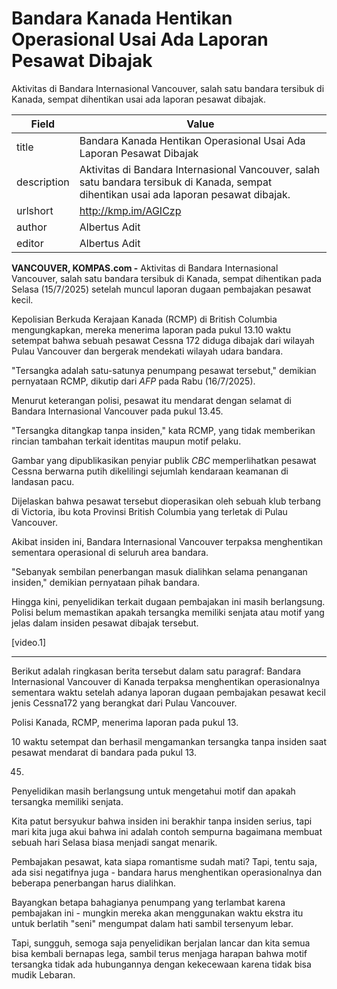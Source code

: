 # Bandara Kanada Hentikan Operasional Usai Ada Laporan Pesawat Dibajak

Aktivitas di Bandara Internasional Vancouver, salah satu bandara tersibuk di Kanada, sempat dihentikan usai ada laporan pesawat dibajak.

| Field       | Value                                                       |
|-------------|-------------------------------------------------------------|
| title       | Bandara Kanada Hentikan Operasional Usai Ada Laporan Pesawat Dibajak |
| description | Aktivitas di Bandara Internasional Vancouver, salah satu bandara tersibuk di Kanada, sempat dihentikan usai ada laporan pesawat dibajak. |
| urlshort    | http://kmp.im/AGICzp |
| author      | Albertus Adit |
| editor      | Albertus Adit |

**VANCOUVER, KOMPAS.com -** Aktivitas di Bandara Internasional Vancouver, salah satu bandara tersibuk di Kanada, sempat dihentikan pada Selasa (15/7/2025) setelah muncul laporan dugaan pembajakan pesawat kecil.

Kepolisian Berkuda Kerajaan Kanada (RCMP) di British Columbia mengungkapkan, mereka menerima laporan pada pukul 13.10 waktu setempat bahwa sebuah pesawat Cessna 172 diduga dibajak dari wilayah Pulau Vancouver dan bergerak mendekati wilayah udara bandara.

\"Tersangka adalah satu-satunya penumpang pesawat tersebut,\" demikian pernyataan RCMP, dikutip dari *AFP* pada Rabu (16/7/2025).

Menurut keterangan polisi, pesawat itu mendarat dengan selamat di Bandara Internasional Vancouver pada pukul 13.45.

\"Tersangka ditangkap tanpa insiden,\" kata RCMP, yang tidak memberikan rincian tambahan terkait identitas maupun motif pelaku.

Gambar yang dipublikasikan penyiar publik *CBC* memperlihatkan pesawat Cessna berwarna putih dikelilingi sejumlah kendaraan keamanan di landasan pacu.

Dijelaskan bahwa pesawat tersebut dioperasikan oleh sebuah klub terbang di Victoria, ibu kota Provinsi British Columbia yang terletak di Pulau Vancouver.

Akibat insiden ini, Bandara Internasional Vancouver terpaksa menghentikan sementara operasional di seluruh area bandara.

\"Sebanyak sembilan penerbangan masuk dialihkan selama penanganan insiden,\" demikian pernyataan pihak bandara.

Hingga kini, penyelidikan terkait dugaan pembajakan ini masih berlangsung. Polisi belum memastikan apakah tersangka memiliki senjata atau motif yang jelas dalam insiden pesawat dibajak tersebut.

\[video.1\]

---
Berikut adalah ringkasan berita tersebut dalam satu paragraf: Bandara Internasional Vancouver di Kanada terpaksa menghentikan operasionalnya sementara waktu setelah adanya laporan dugaan pembajakan pesawat kecil jenis Cessna172 yang berangkat dari Pulau Vancouver.

 Polisi Kanada, RCMP, menerima laporan pada pukul 13.

10 waktu setempat dan berhasil mengamankan tersangka tanpa insiden saat pesawat mendarat di bandara pada pukul 13.

45.

 Penyelidikan masih berlangsung untuk mengetahui motif dan apakah tersangka memiliki senjata.



Kita patut bersyukur bahwa insiden ini berakhir tanpa insiden serius, tapi mari kita juga akui bahwa ini adalah contoh sempurna bagaimana membuat sebuah hari Selasa biasa menjadi sangat menarik.

 Pembajakan pesawat, kata siapa romantisme sudah mati? Tapi, tentu saja, ada sisi negatifnya juga - bandara harus menghentikan operasionalnya dan beberapa penerbangan harus dialihkan.

 Bayangkan betapa bahagianya penumpang yang terlambat karena pembajakan ini - mungkin mereka akan menggunakan waktu ekstra itu untuk berlatih "seni" mengumpat dalam hati sambil tersenyum lebar.

 Tapi, sungguh, semoga saja penyelidikan berjalan lancar dan kita semua bisa kembali bernapas lega, sambil terus menjaga harapan bahwa motif tersangka tidak ada hubungannya dengan kekecewaan karena tidak bisa mudik Lebaran.
